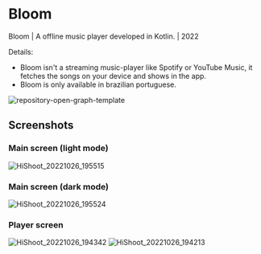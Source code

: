 # Bloom
Bloom | A offline music player developed in Kotlin. | 2022

Details:
- Bloom isn't a streaming music-player like Spotify or YouTube Music, it fetches the songs on your device and shows in the app.
- Bloom is only available in brazilian portuguese.

![repository-open-graph-template](https://user-images.githubusercontent.com/64261696/195580109-4c24b030-23e5-4f40-8ee8-a433a18dac97.png)

## Screenshots
### Main screen (light mode)
![HiShoot_20221026_195515](https://user-images.githubusercontent.com/64261696/198155810-45becc28-40a7-4dab-bf39-dde5c446f6e5.png)

### Main screen (dark mode)
![HiShoot_20221026_195524](https://user-images.githubusercontent.com/64261696/198156034-3b4f15ae-d627-4c98-aa87-428fcb69eef9.png)

### Player screen
![HiShoot_20221026_194342](https://user-images.githubusercontent.com/64261696/198156143-f815177b-9656-46b9-a3c4-66b1aee7488d.png) 
![HiShoot_20221026_194213](https://user-images.githubusercontent.com/64261696/198156247-974edf71-70ad-41b0-a579-08bd4270351b.png)
